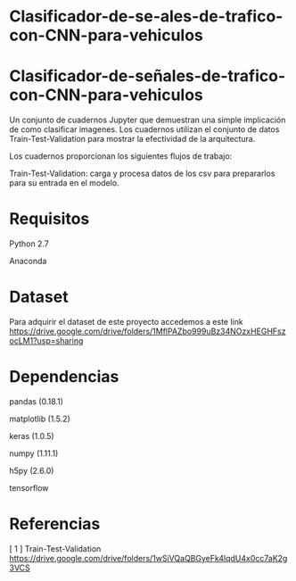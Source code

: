 # Clasificador-de-se-ales-de-trafico-con-CNN-para-vehiculos 
# Clasificador-de-señales-de-trafico-con-CNN-para-vehiculos
Un conjunto de cuadernos Jupyter que demuestran una simple implicación de como clasificar imagenes. Los cuadernos utilizan el conjunto de datos Train-Test-Validation para mostrar la efectividad de la arquitectura. 

Los cuadernos proporcionan los siguientes flujos de trabajo:

Train-Test-Validation: carga y procesa datos de los csv para prepararlos para su entrada en el modelo.
# Requisitos
Python 2.7

Anaconda

# Dataset

Para adquirir el dataset de este proyecto accedemos a este link https://drive.google.com/drive/folders/1MflPAZbo999uBz34NOzxHEGHFszocLM1?usp=sharing

# Dependencias

pandas (0.18.1)

matplotlib (1.5.2)

keras (1.0.5)

numpy (1.11.1)

h5py (2.6.0)

tensorflow

# Referencias
[ 1 ] Train-Test-Validation https://drive.google.com/drive/folders/1wSiVQaQBGyeFk4lqdU4x0cc7aK2g3VCS
